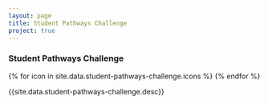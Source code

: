 ```yaml
---
layout: page
title: Student Pathways Challenge
project: true
---
```

<div class="header">
    <h3>Student Pathways Challenge</h3>
    <div class="icons">
        {% for icon in site.data.student-pathways-challenge.icons %}
            <i class="{{icon}}"></i>
        {% endfor %}
    </div>
</div>
<div class="content">
    <p>{{site.data.student-pathways-challenge.desc}}</p>
</div>
